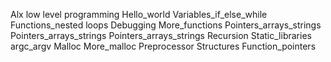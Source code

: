 Alx low level programming
             Hello_world
       Variables_if_else_while
       Functions_nested loops
              Debugging
           More_functions
       Pointers_arrays_strings
       Pointers_arrays_strings
       Pointers_arrays_strings
             Recursion
         Static_libraries
            argc_argv
             Malloc
          More_malloc
          Preprocessor
           Structures
       Function_pointers
